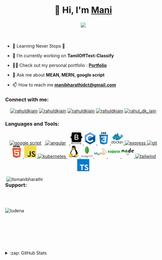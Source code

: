 <h1 align="center">👋 Hi, I'm <a href="https://www.linkedin.com/in/manibharathi-m/" target="_blank"> Mani </a></h1>

<h3 align="center"> <img src="https://readme-typing-svg.herokuapp.com?font=Fira+Code&weight=500&pause=1000&width=435&lines=A+Full+stack+software+developer;+cyber+reacher+from+India+%3A)" /> </h3>

<p align="left"><a href="https://twitter.com/" target="blank"><img src="https://img.shields.io/twitter/follow/?logo=twitter&style=for-the-badge" alt="" /></a> </p>

- 🌱 Learning Never Stops 🚀

- 🔭 I’m currently working on **TamilOffText-Classify**

- 👨‍💻 Check out my personal portfolio : **<a href="https://itsmanibharathi.github.io/Portfolio/" target="_blank">Portfolio</a>**

- 💬 Ask me about **MEAN, MERN, google script**

- 📫 How to reach me **manibharathidct@gmail.com**


<h3 align="left">Connect with me:</h3>
<p align="center">
<a href="https://codepen.io/owncodezs" target="blank"><img align="center" src="https://cdn.jsdelivr.net/npm/simple-icons@3.0.1/icons/codepen.svg" alt="rahuldkjain" height="30" width="40" /></a>
<a href="https://dev.to/owncodezs" target="blank"><img align="center" src="https://cdn.jsdelivr.net/npm/simple-icons@3.0.1/icons/dev-dot-to.svg" alt="rahuldkjain" height="30" width="40" /></a>
<a href="https://twitter.com/rahuldkjain" target="blank"><img align="center" src="https://cdn.jsdelivr.net/npm/simple-icons@3.0.1/icons/twitter.svg" alt="rahuldkjain" height="30" width="40" /></a>
<a href="www.linkedin.com/in/manibharathi-m" target="blank"><img align="center" src="https://cdn.jsdelivr.net/npm/simple-icons@3.0.1/icons/linkedin.svg" alt="rahuldkjain" height="30" width="40" /></a>
<a href="#" target="blank"><img align="center" src="https://cdn.jsdelivr.net/npm/simple-icons@3.0.1/icons/instagram.svg" alt="rahul_dk_jain" height="30" width="40" /></a>
</p>

<h3 align="left" >Languages and Tools:</h3>
<p align="center"> 
  <a href="https://developers.google.com/apps-script/" target="_blank" rel="noreferrer"> 
    <img src="https://www.gstatic.com/images/branding/product/2x/apps_script_48dp.png" style="padding-right:10px;" alt="google script" width="40" height="40"/> </a><a href="https://angular.io" target="_blank" rel="noreferrer"> 
    <img src="https://angular.io/assets/images/logos/angular/angular.svg" style="padding-right:10px;" alt="angular" width="40" height="40"/> </a> <a href="https://getbootstrap.com" target="_blank" rel="noreferrer"> <img src="https://raw.githubusercontent.com/devicons/devicon/master/icons/bootstrap/bootstrap-plain-wordmark.svg" alt="bootstrap" width="40" height="40"/> </a> <a href="https://www.cprogramming.com/" target="_blank" rel="noreferrer"> <img src="https://raw.githubusercontent.com/devicons/devicon/master/icons/c/c-original.svg" alt="c" width="40" height="40"/> </a><a href="https://www.w3schools.com/css/" target="_blank" rel="noreferrer"> <img src="https://raw.githubusercontent.com/devicons/devicon/master/icons/css3/css3-original-wordmark.svg" alt="css3" width="40" height="40"/> </a> <a href="https://www.docker.com/" target="_blank" rel="noreferrer"> <img src="https://raw.githubusercontent.com/devicons/devicon/master/icons/docker/docker-original-wordmark.svg" alt="docker" width="40" height="40"/> </a> <a href="https://expressjs.com" target="_blank" rel="noreferrer"> <img src="https://expressjs.com/images/express-facebook-share.png" alt="express" width="70" height="40"/> </a> <a href="https://git-scm.com/" target="_blank" rel="noreferrer"> <img src="https://www.vectorlogo.zone/logos/git-scm/git-scm-icon.svg" alt="git" width="40" height="40"/> </a> <a href="https://www.w3.org/html/" target="_blank" rel="noreferrer"> <img src="https://raw.githubusercontent.com/devicons/devicon/master/icons/html5/html5-original-wordmark.svg" alt="html5" width="40" height="40"/> </a> <a href="https://developer.mozilla.org/en-US/docs/Web/JavaScript" target="_blank" rel="noreferrer"> <img src="https://raw.githubusercontent.com/devicons/devicon/master/icons/javascript/javascript-original.svg" alt="javascript" width="40" height="40"/> </a> <a href="https://kubernetes.io" target="_blank" rel="noreferrer"> <img src="https://www.vectorlogo.zone/logos/kubernetes/kubernetes-icon.svg" alt="kubernetes" width="40" height="40"/> </a> <a href="https://www.linux.org/" target="_blank" rel="noreferrer"> <img src="https://raw.githubusercontent.com/devicons/devicon/master/icons/linux/linux-original.svg" alt="linux" width="40" height="40"/> </a> <a href="https://www.mongodb.com/" target="_blank" rel="noreferrer"> <img src="https://raw.githubusercontent.com/devicons/devicon/master/icons/mongodb/mongodb-original-wordmark.svg" alt="mongodb" width="40" height="40"/> </a> <a href="https://www.mysql.com/" target="_blank" rel="noreferrer"> <img src="https://raw.githubusercontent.com/devicons/devicon/master/icons/mysql/mysql-original-wordmark.svg" alt="mysql" width="40" height="40"/> </a> <a href="https://www.nginx.com" target="_blank" rel="noreferrer"> <img  src="https://raw.githubusercontent.com/devicons/devicon/master/icons/nginx/nginx-original.svg" alt="nginx" width="40" height="40"/> </a> <a href="https://nodejs.org" target="_blank" rel="noreferrer"> <img src="https://raw.githubusercontent.com/devicons/devicon/master/icons/nodejs/nodejs-original-wordmark.svg" alt="nodejs" width="40" height="40"/> </a> <a href="https://reactjs.org/" target="_blank" rel="noreferrer"> <imgstyle="padding-right:10px;"  src="https://raw.githubusercontent.com/devicons/devicon/master/icons/react/react-original-wordmark.svg" alt="react" width="40" height="40"/> </a> <a href="https://tailwindcss.com/" target="_blank" rel="noreferrer"> <img src="https://www.vectorlogo.zone/logos/tailwindcss/tailwindcss-icon.svg" alt="tailwind" width="40" height="40"/> </a> <a href="https://www.typescriptlang.org/" target="_blank" rel="noreferrer"> <img src="https://raw.githubusercontent.com/devicons/devicon/master/icons/typescript/typescript-original.svg" alt="typescript" width="40" height="40"/> </a> </p>

<p><img align="right" width="500px" src="http://github-profile-summary-cards.vercel.app/api/cards/repos-per-language?username=itsmanibharathi&theme=github_dark" alt="itsmanibharathi" /></p>
<h3 align="left">Support:</h3><br><br>
<p><a href="https://www.buymeacoffee.com/ludena"> <img align="left" src="https://cdn.buymeacoffee.com/buttons/v2/default-yellow.png" height="50" width="210" alt="ludena" /></a></p><br><br><br><br><br><br><br><br>

<!-- <img align="center" src="http://github-profile-summary-cards.vercel.app/api/cards/profile-details?username=itsmanibharathi&theme=github_dark" width="100%" />
 -->
<details><br>
  <summary>:zap: GitHub Stats</summary>
  <img align="center" src="http://github-profile-summary-cards.vercel.app/api/cards/profile-details?username=itsmanibharathi&theme=github_dark" width="100%" />  
  <img align="left" alt="codeSTACKr's GitHub Stats" width="46%" height="300px" src="https://github-readme-stats.vercel.app/api?username=itsmanibharathi&show_icons=true&theme=github_dark" />
  <p><img align="right" width="45%"  height="300px"  src="https://github-readme-streak-stats.herokuapp.com/?user=itsmanibharathi&&theme=blueberry_duo&fire=0366D6&sideNums=778E94&currStreakNum=778E94&sideLabels=0366D6&currStreakLabel=0366D6" alt="itsmanibharathi" /></p>
</details>
